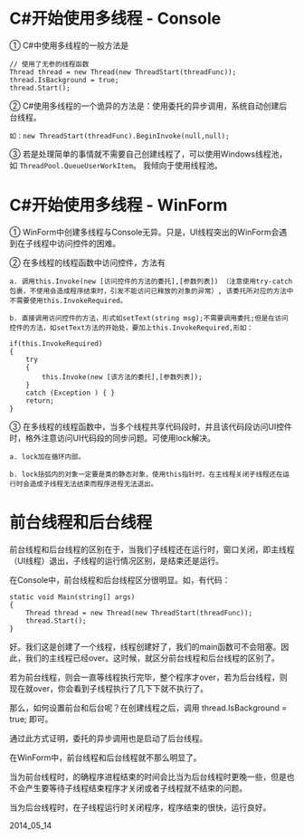 ﻿# C#开始使用多线程 - Console

①	C#中使用多线程的一般方法是
```
// 使用了无参的线程函数
Thread thread = new Thread(new ThreadStart(threadFunc));
thread.IsBackground = true;
thread.Start();
```
②	C#使用多线程的一个诡异的方法是：使用委托的异步调用，系统自动创建后台线程。
```
如：new ThreadStart(threadFunc).BeginInvoke(null,null);
```
③	若是处理简单的事情就不需要自己创建线程了，可以使用Windows线程池，如 `ThreadPool.QueueUserWorkItem`。 我倾向于使用线程池。

# C#开始使用多线程 - WinForm

①	WinForm中创建多线程与Console无异。只是，UI线程突出的WinForm会遇到在子线程中访问控件的困难。

②	在多线程的线程函数中访问控件，方法有

	a. 调用this.Invoke(new [访问控件的方法的委托],[参数列表]) （注意使用try-catch包裹，不使用会造成程序结束时，引发不能访问已释放的对象的异常）, 该委托所对应的方法中不需要使用this.InvokeRequired。

    b. 直接调用访问控件的方法，形式如setText(string msg);不需要调用委托;但是在访问控件的方法，如setText方法的开始处，要加上this.InvokeRequired,形如：
```
if(this.InvokeRequired)
{ 
    try
    {
        this.Invoke(new [该方法的委托],[参数列表]);
    }
    catch (Exception ) { }
    return;
}
```
③	在多线程的线程函数中，当多个线程共享代码段时，并且该代码段访问UI控件时，格外注意访问UI代码段的同步问题。可使用lock解决。
    
    a. lock加在循环内部。
    
    b. lock括弧内的对象一定要是类的静态对象，使用this指针时，在主线程关闭子线程还在运行时会造成子线程无法结束而程序进程无法退出。

# 前台线程和后台线程

前台线程和后台线程的区别在于，当我们子线程还在运行时，窗口关闭，即主线程（UI线程）退出，子线程的运行情况区别，是结束还是运行。

在Console中，前台线程和后台线程区分很明显。如，有代码：
```
static void Main(string[] args)
{
    Thread thread = new Thread(new ThreadStart(threadFunc));
    thread.Start();
}
```

好。我们这是创建了一个线程，线程创建好了，我们的main函数可不会阻塞。因此，我们的主线程已经over。这时候，就区分前台线程和后台线程的区别了。

若为前台线程，则会一直等线程执行完毕，整个程序才over，若为后台线程，则现在就over，你会看到子线程执行了几下下就不执行了。

那么，如何设置前台和后台呢？在创建线程之后，调用 thread.IsBackground = true; 即可。

通过此方式证明，委托的异步调用也是启动了后台线程。

在WinForm中，前台线程和后台线程就不那么明显了。

当为前台线程时，的确程序进程结束的时间会比当为后台线程时更晚一些，但是也不会产生要等待子线程结束程序才关闭或者子线程就不结束的问题。

当为后台线程时，在子线程运行时关闭程序，程序结束的很快，运行良好。

2014_05_14
